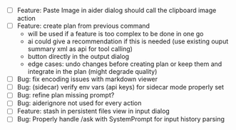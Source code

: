 - [ ] Feature: Paste Image in aider dialog should call the clipboard image action
- [ ] Feature: create plan from previous command 
  - will be used if a feature is too complex to be done in one go
  - ai could give a recommendation if this is needed (use existing ouput summary xml as api for tool calling)
  - button directly in the output dialog
  - edge cases: undo changes before creating plan or keep them and integrate in the plan (might degrade quality)
- [ ] Bug: fix encoding issues with markdown viewer
- [ ] Bug: (sidecar) verify env vars (api keys) for sidecar mode properly set
- [ ] Bug: refine plan missing prompt?
- [ ] Bug: aiderignore not used for every action
- [ ] Feature: stash in persistent files view in input dialog
- [ ] Bug: Properly handle /ask with SystemPrompt for input history parsing